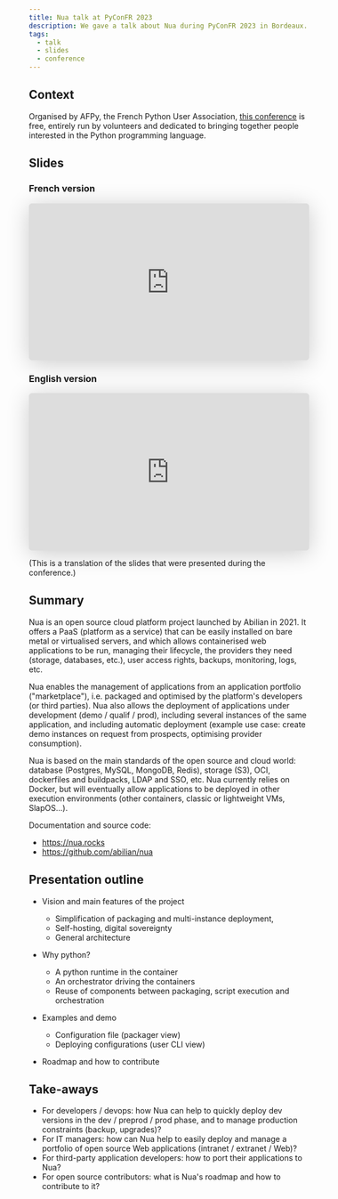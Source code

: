 ```yaml
---
title: Nua talk at PyConFR 2023
description: We gave a talk about Nua during PyConFR 2023 in Bordeaux.
tags:
  - talk
  - slides
  - conference
---
```


## Context

Organised by AFPy, the French Python User Association, [this conference](https://www.pycon.fr/) is free, entirely run by volunteers and dedicated to bringing together people interested in the Python programming language.


## Slides

### French version

<iframe class="speakerdeck-iframe" style="border: 0px none; background: rgba(0, 0, 0, 0.1) padding-box; margin: 0px; padding: 0px; border-radius: 6px; box-shadow: rgba(0, 0, 0, 0.2) 0px 5px 40px; width: 100%; height: auto; aspect-ratio: 560 / 314;" src="https://speakerdeck.com/player/b69f33062ebb48a3b884b7b2bc5f0a4a" title="Nua, un PaaS open source en Python pour l'auto-hébergement de vos applications" allowfullscreen="true" data-ratio="1.78343949044586" frameborder="0"></iframe>


### English version

<iframe class="speakerdeck-iframe" style="border: 0px none; background: rgba(0, 0, 0, 0.1) padding-box; margin: 0px; padding: 0px; border-radius: 6px; box-shadow: rgba(0, 0, 0, 0.2) 0px 5px 40px; width: 100%; height: auto; aspect-ratio: 560 / 314;" src="https://speakerdeck.com/player/1aba6986409649189d623ce3dd150bbd" title="Nua, an open source PaaS in Python to self-host your applications" allowfullscreen="true" data-ratio="1.78343949044586" frameborder="0"></iframe>

(This is a translation of the slides that were presented during the conference.)

## Summary

Nua is an open source cloud platform project launched by Abilian in 2021. It offers a PaaS (platform as a service) that can be easily installed on bare metal or virtualised servers, and which allows containerised web applications to be run, managing their lifecycle, the providers they need (storage, databases, etc.), user access rights, backups, monitoring, logs, etc.

Nua enables the management of applications from an application portfolio ("marketplace"), i.e. packaged and optimised by the platform's developers (or third parties). Nua also allows the deployment of applications under development (demo / qualif / prod), including several instances of the same application, and including automatic deployment (example use case: create demo instances on request from prospects, optimising provider consumption).

Nua is based on the main standards of the open source and cloud world: database (Postgres, MySQL, MongoDB, Redis), storage (S3), OCI, dockerfiles and buildpacks, LDAP and SSO, etc. Nua currently relies on Docker, but will eventually allow applications to be deployed in other execution environments (other containers, classic or lightweight VMs, SlapOS...).

Documentation and source code:

- https://nua.rocks
- https://github.com/abilian/nua


## Presentation outline

- Vision and main features of the project

    - Simplification of packaging and multi-instance deployment,
    - Self-hosting, digital sovereignty
    - General architecture

- Why python?

    - A python runtime in the container
    - An orchestrator driving the containers
    - Reuse of components between packaging, script execution and orchestration

- Examples and demo

    - Configuration file (packager view)
    - Deploying configurations (user CLI view)

- Roadmap and how to contribute

## Take-aways

- For developers / devops: how Nua can help to quickly deploy dev versions in the dev / preprod / prod phase, and to manage production constraints (backup, upgrades)?
- For IT managers: how can Nua help to easily deploy and manage a portfolio of open source Web applications (intranet / extranet / Web)?
- For third-party application developers: how to port their applications to Nua?
- For open source contributors: what is Nua's roadmap and how to contribute to it?
